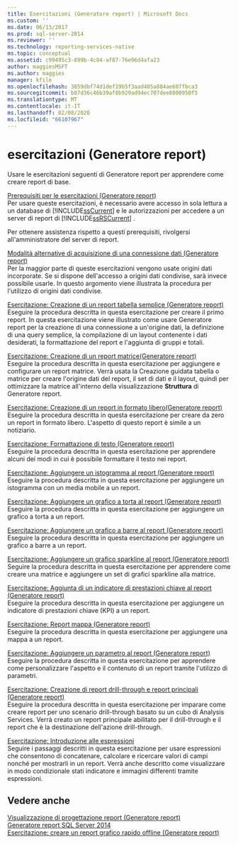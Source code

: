 ```yaml
---
title: Esercitazioni (Generatore report) | Microsoft Docs
ms.custom: ''
ms.date: 06/13/2017
ms.prod: sql-server-2014
ms.reviewer: ''
ms.technology: reporting-services-native
ms.topic: conceptual
ms.assetid: c99495c3-899b-4c84-af87-76e96d4afa23
author: maggiesMSFT
ms.author: maggies
manager: kfile
ms.openlocfilehash: 3859dbf74d1def19b5f3aad405a884ae607fbca3
ms.sourcegitcommit: b87d36c46b39af8b929ad94ec707dee8800950f5
ms.translationtype: MT
ms.contentlocale: it-IT
ms.lasthandoff: 02/08/2020
ms.locfileid: "66107967"
---
```

# <a name="tutorials-report-builder"></a>esercitazioni (Generatore report)
  Usare le esercitazioni seguenti di Generatore report per apprendere come creare report di base.  
  
 [Prerequisiti per le esercitazioni &#40;Generatore report&#41;](prerequisites-for-tutorials-report-builder.md)  
 Per usare queste esercitazioni, è necessario avere accesso in sola lettura a un database di [!INCLUDE[ssCurrent](../includes/sscurrent-md.md)] e le autorizzazioni per accedere a un server di report di [!INCLUDE[ssRSCurrent](../includes/ssrscurrent-md.md)] .  
  
 Per ottenere assistenza rispetto a questi prerequisiti, rivolgersi all'amministratore del server di report.  
  
 [Modalità alternative di acquisizione di una connessione dati &#40;Generatore report&#41;](alternative-ways-to-get-a-data-connection-report-builder.md)  
 Per la maggior parte di queste esercitazioni vengono usate origini dati incorporate. Se si dispone dell'accesso a origini dati condivise, sarà invece possibile usarle. In questo argomento viene illustrata la procedura per l'utilizzo di origini dati condivise.  
  
 [Esercitazione: Creazione di un report tabella semplice &#40;Generatore report&#41;](tutorial-creating-a-basic-table-report-report-builder.md)  
 Eseguire la procedura descritta in questa esercitazione per creare il primo report. In questa esercitazione viene illustrato come usare Generatore report per la creazione di una connessione a un'origine dati, la definizione di una query semplice, la compilazione di un layout contenente i dati desiderati, la formattazione del report e l'aggiunta di gruppi e totali.  
  
 [Esercitazione: Creazione di un report matrice&#40;Generatore report&#41;](tutorial-creating-a-matrix-report-report-builder.md)  
 Eseguire la procedura descritta in questa esercitazione per aggiungere e configurare un report matrice. Verrà usata la Creazione guidata tabella o matrice per creare l'origine dati del report, il set di dati e il layout, quindi per ottimizzare la matrice all'interno della visualizzazione **Struttura** di Generatore report.  
  
 [Esercitazione: Creazione di un report in formato libero&#40;Generatore report&#41;](tutorial-creating-a-free-form-report-report-builder.md)  
 Eseguire la procedura descritta in questa esercitazione per creare da zero un report in formato libero. L'aspetto di questo report è simile a un notiziario.  
  
 [Esercitazione: Formattazione di testo &#40;Generatore report&#41;](tutorial-format-text-report-builder.md)  
 Eseguire la procedura descritta in questa esercitazione per apprendere alcuni dei modi in cui è possibile formattare il testo nei report.  
  
 [Esercitazione: Aggiungere un istogramma al report &#40;Generatore report&#41;](tutorial-add-a-column-chart-to-your-report-report-builder.md)  
 Eseguire la procedura descritta in questa esercitazione per aggiungere un istogramma con un media mobile a un report.  
  
 [Esercitazione: Aggiungere un grafico a torta al report &#40;Generatore report&#41;](tutorial-add-a-pie-chart-to-your-report-report-builder.md)  
 Eseguire la procedura descritta in questa esercitazione per aggiungere un grafico a torta a un report.  
  
 [Esercitazione: Aggiungere un grafico a barre al report &#40;Generatore report&#41;](tutorial-add-a-bar-chart-to-your-report-report-builder.md)  
 Eseguire la procedura descritta in questa esercitazione per aggiungere un grafico a barre a un report.  
  
 [Esercitazione: Aggiungere un grafico sparkline al report &#40;Generatore report&#41;](tutorial-add-a-sparkline-to-your-report-report-builder.md)  
 Seguire la procedura descritta in questa esercitazione per apprendere come creare una matrice e aggiungere un set di grafici sparkline alla matrice.  
  
 [Esercitazione: Aggiunta di un indicatore di prestazioni chiave al report &#40;Generatore report&#41;](tutorial-adding-a-kpi-to-your-report-report-builder.md)  
 Eseguire la procedura descritta in questa esercitazione per aggiungere un indicatore di prestazioni chiave (KPI) a un report.  
  
 [Esercitazione: Report mappa &#40;Generatore report&#41;](tutorial-map-report-report-builder.md)  
 Eseguire la procedura descritta in questa esercitazione per aggiungere una mappa a un report.  
  
 [Esercitazione: Aggiungere un parametro al report &#40;Generatore report&#41;](tutorial-add-a-parameter-to-your-report-report-builder.md)  
 Eseguire la procedura descritta in questa esercitazione per apprendere come personalizzare l'aspetto e il contenuto di un report tramite l'utilizzo di parametri.  
  
 [Esercitazione: Creazione di report drill-through e report principali &#40;Generatore report&#41;](tutorial-creating-drillthrough-and-main-reports-report-builder.md)  
 Eseguire la procedura descritta in questa esercitazione per imparare come creare report per uno scenario drill-through basato su un cubo di Analysis Services. Verrà creato un report principale abilitato per il drill-through e il report che è la destinazione dell'azione drill-through.  
  
 [Esercitazione: Introduzione alle espressioni](tutorial-introducing-expressions.md)  
 Seguire i passaggi descritti in questa esercitazione per usare espressioni che consentono di concatenare, calcolare e ricercare valori di campi nonché per mostrarli in un report. Verrà anche descritto come visualizzare in modo condizionale stati indicatore e immagini differenti tramite espressioni.  
  
## <a name="see-also"></a>Vedere anche  
 [Visualizzazione di progettazione report &#40;Generatore report&#41;](report-builder/report-design-view-report-builder.md)   
 [Generatore report SQL Server 2014](report-builder/report-builder-in-sql-server-2016.md)   
 [Esercitazione: creare un report grafico rapido offline &#40;Generatore report&#41;](report-builder/tutorial-create-a-quick-chart-report-offline-report-builder.md)  
  
  
